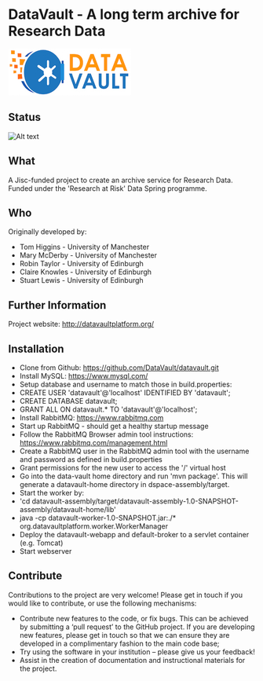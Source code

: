 DataVault - A long term archive for Research Data
=================================================
![Alt text](/logo-dvsmall.jpg?raw=true "Data Vault logo")

Status
---
![Alt text](https://travis-ci.org/DataVault/datavault.svg?branch=master "Travis build status")

What
----
A Jisc-funded project to create an archive service for Research Data.  Funded under the 'Research at Risk' Data Spring programme.

Who
---
Originally developed by:

 * Tom Higgins - University of Manchester
 * Mary McDerby - University of Manchester
 * Robin Taylor - University of Edinburgh
 * Claire Knowles - University of Edinburgh
 * Stuart Lewis - University of Edinburgh

Further Information
-------------------
Project website: http://datavaultplatform.org/

Installation
------------

  * Clone from Github: https://github.com/DataVault/datavault.git
  * Install MySQL: https://www.mysql.com/
   * Setup database and username to match those in build.properties:
   * CREATE USER 'datavault'@'localhost' IDENTIFIED BY 'datavault';
   * CREATE DATABASE datavault;
   * GRANT ALL ON datavault.* TO 'datavault'@'localhost';
  * Install RabbitMQ: https://www.rabbitmq.com
   * Start up RabbitMQ - should get a healthy startup message
   * Follow the RabbitMQ Browser admin tool instructions: https://www.rabbitmq.com/management.html
   * Create a RabbitMQ user in the RabbitMQ admin tool with the username and password as defined in build.properties
   * Grant permissions for the new user to access the '/' virtual host 
  * Go into the data-vault home directory and run 'mvn package'. This will generate a datavault-home directory in dspace-assembly/target.
  * Start the worker by:
   * 'cd datavault-assembly/target/datavault-assembly-1.0-SNAPSHOT-assembly/datavault-home/lib'
   * java -cp datavault-worker-1.0-SNAPSHOT.jar:./* org.datavaultplatform.worker.WorkerManager
  * Deploy the datavault-webapp and default-broker to a servlet container (e.g. Tomcat)
   * Start webserver

Contribute
----------
Contributions to the project are very welcome! Please get in touch if you would like to contribute, or use the following mechanisms:

  * Contribute new features to the code, or fix bugs.  This can be achieved by submitting a ‘pull request’ to the GitHub project.  If you are developing new features, please get in touch so that we can ensure they are developed in a complimentary fashion to the main code  base;
  * Try using the software in your institution – please give us your feedback!
  * Assist in the creation of documentation and instructional materials for the project.
